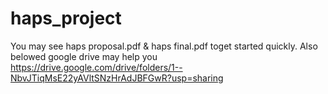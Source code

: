 # haps_project
You may see haps proposal.pdf & haps final.pdf toget started quickly.
Also belowed google drive may help you
https://drive.google.com/drive/folders/1--NbvJTiqMsE22yAVltSNzHrAdJBFGwR?usp=sharing
